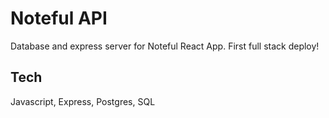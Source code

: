# Noteful API
Database and express server for Noteful React App.
First full stack deploy!

## Tech
Javascript, Express, Postgres, SQL